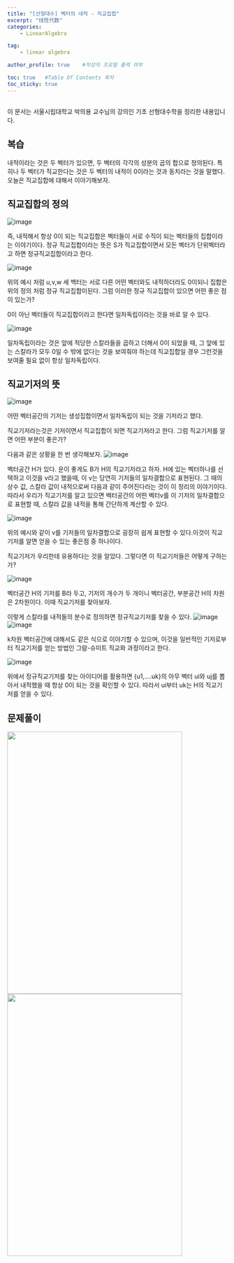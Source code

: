 ```yaml
---
title: "[선형대수] 벡터의 내적 - 직교집합"
excerpt: "线性代数"
categories:
    - LinearAlgebra

tag:
    - linear algebra

author_profile: true    #작성자 프로필 출력 여부

toc: true   #Table Of Contents 목차 
toc_sticky: true
---
```

##
이 문서는 서울시립대학교 박의용 교수님의 강의인 기초 선형대수학을 정리한 내용입니다.

## 복습
내적이라는 것은 두 벡터가 있으면, 두 벡터의 각각의 성분의 곱의 합으로 정의된다.
특히나 두 벡터가 직교한다는 것은 두 벡터의 내적이 0이라는 것과 동치라는 것을 말했다. 오늘은 직교집합에 대해서 이야기해보자.

## 직교집합의 정의
![image](https://user-images.githubusercontent.com/81638919/141646135-37c992b7-ebf1-454f-b53e-28b2865db7c9.png)

즉, 내적해서 항상 0이 되는 직교집합은 벡터들이 서로 수직이 되는 벡터들의 집합이라는 이야기이다.
정규 직교집합이라는 뜻은 S가 직교집합이면서 모든 벡터가 단위벡터라고 하면 정규직교집합이라고 한다.

![image](https://user-images.githubusercontent.com/81638919/141648092-f44b7593-1659-45b4-a7d7-c454c4bca32a.png)


위의 예시 처럼 u,v,w 세 백터는 서로 다른 어떤 벡터와도 내적하더라도 0이되니 집합은 위의 정의 처럼 정규 직교집합이된다.
그럼 이러한 정규 직교집합이 있으면 어떤 좋은 점이 있는가?

0이 아닌 벡터들이 직교집합이라고 한다면 일차독립이라는 것을 바로 알 수 있다.

![image](https://user-images.githubusercontent.com/81638919/141647927-6ead113f-4dd1-4109-90fd-db295bf5bb63.png)


일차독립이라는 것은 앞에 적당한 스칼라들을 곱하고 더해서 0이 되었을 때, 그 앞에 있는 스칼라가 모두 0일 수 밖에 없다는 것을 보여줘야 하는데 직교집합일 경우
그런것을 보여줄 필요 없이 항상 일차독립이다.

## 직교기저의 뜻
![image](https://user-images.githubusercontent.com/81638919/141646569-f189dc36-7c17-42b9-8744-be467044b0e3.png)

어떤 벡터공간의 기저는 생성집합이면서 일차독립이 되는 것을 기저라고 했다.

직교기저라는것은 기저이면서 직교집합이 되면 직교기저라고 한다. 그럼 직교기저를 알면 어떤 부분이 좋은가?

다음과 같은 상황을 한 번 생각해보자.
![image](https://user-images.githubusercontent.com/81638919/141646705-eff6900e-7654-451d-b7bb-430eff623d82.png)

벡터공간 H가 있다. 운이 좋게도 B가 H의 직교기저라고 하자. H에 있는 벡터하나를 선택하고 이것을 v라고 했을때, 이 v는 당연히 기저들의 일차결합으로 표현된다.
그 때의 상수 값, 스칼라 값이 내적으로써 다음과 같이 주어진다라는 것이 이 정리의 이야기이다.
따라서 우리가 직교기저를 알고 있으면 벡터공간의 어떤 벡터v를 이 기저의 일차결합으로 표현할 때, 스칼라 값을 내적을 통해 간단하게 계산할 수 있다.

![image](https://user-images.githubusercontent.com/81638919/141647973-5aab1743-f112-4908-9eee-ead291a47544.png)

위의 예시와 같이 v를 기저들의 일차결합으로 굉장히 쉽게 표현할 수 있다.이것이 직교기저를 알면 얻을 수 있는 좋은점 중 하나이다.

직교기저가 우리한테 유용하다는 것을 알았다. 그렇다면 이 직교기저들은 어떻게 구하는가?

![image](https://user-images.githubusercontent.com/81638919/141647452-39facd69-69ea-481f-995a-33797447164c.png)

벡터공간 H의 기저를 B라 두고, 기저의 개수가 두 개이니 벡터공간, 부분공간 H의 차원은 2차원이다. 이때 직교기저를 찾아보자.

이렇게 스칼라를 내적들의 분수로 정의하면 정규직교기저를 찾을 수 있다.
![image](https://user-images.githubusercontent.com/81638919/141647447-588997bf-ca47-4ac7-b9c1-655a5a31442f.png)
![image](https://user-images.githubusercontent.com/81638919/141647990-eb8e57a4-6224-46cb-b123-7947806e5b01.png)


k차원 벡터공간에 대해서도 같은 식으로 이야기할 수 있으며, 이것을 일반적인 기저로부터 직교기저를 얻는 방법인 그람-슈미트 직교화 과정이라고 한다.

![image](https://user-images.githubusercontent.com/81638919/141647778-725f6df1-4061-44f3-9933-ffa2960167c9.png)

위에서 정규직교기저를 찾는 아이디어를 활용하면 {u1,....uk}의 아무 벡터 ui와 uj를 뽑아서 내적했을 때 항상 0이 되는 것을 확인할 수 있다.
따라서 ui부터 uk는 H의 직교기저를 얻을 수 있다.

## 문제풀이

<img src="https://user-images.githubusercontent.com/81638919/141652580-e970827b-92ec-4f56-a20e-f1eff0a6117f.png"  width="400" height="600"><img src="https://user-images.githubusercontent.com/81638919/141652592-92d34884-6598-4744-bf29-c5e754027d95.png"  width="400" height="600">
